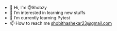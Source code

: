 - 👋 Hi, I’m @Shobzy
- 👀 I’m interested in learning new stuffs
- 🌱 I’m currently learning Pytest
- 📫 How to reach me shobithashekar23@gmail.com

<!---
Shobzy/Shobzy is a ✨ special ✨ repository because its `README.md` (this file) appears on your GitHub profile.
You can click the Preview link to take a look at your changes.
--->
